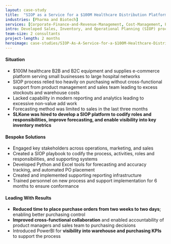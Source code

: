 ```yaml
---
layout: case-study
title:  "SIOP as a Service for a $100M Healthcare Distribution Platform"
industries: [Pharma and Biotech]
services: [Corporate-Finance-and-Revenue-Management, Cost-Management, Financial-Analytics, Performance-Improvement]
intro: Developed Sales, Inventory, and Operational Planning (SIOP) process, supporting forecasting and purchase order tools to streamline cross-functional collaboration and reduce manual entry into the system
team-size: 2 consultants
project-length: 2 months
heroimage: case-studies/SIOP-As-A-Service-for-a-$100M-Healthcare-Distribution-Platform.jpg
---
```


#### Situation
- $100M healthcare B2B and B2C equipment and supplies e-commerce platform serving small businesses to large hospital networks​
- SIOP process relied too heavily on purchasing without cross-functional support from product management and sales team leading to excess stockouts and warehouse costs​
- Lacked capability in modern reporting and analytics leading to excessive non-value add work​
- Forecasting method was limited to sales in the last three months​
- **SLKone was hired to develop a SIOP platform to codify roles and responsibilities, improve forecasting, and enable visibility into key inventory metrics**

#### Bespoke Solutions
- Engaged key stakeholders across operations, marketing, and sales ​
- Created a SIOP playbook to codify the process, activities, roles and responsibilities, and supporting systems​
- Developed Python and Excel tools for forecasting and accuracy tracking, and automated PO placement​
- Created and implemented supporting reporting infrastructure​
- Trained personnel on new process and support implementation for 6 months to ensure conformance

#### Leading With Results
- **Reduced time to place purchase orders from two weeks to two days**; enabling better purchasing control ​
- **Improved cross-functional collaboration** and enabled accountability of product managers and sales team to purchasing decisions​
- Introduced PowerBI for **visibility into warehouse and purchasing KPIs** to support the process
